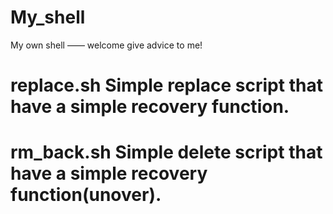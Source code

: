My_shell
====

My own shell —— welcome give advice to me!

# replace.sh	Simple replace script that have a simple recovery function.
# rm_back.sh	Simple delete script that have a simple recovery function(unover).
